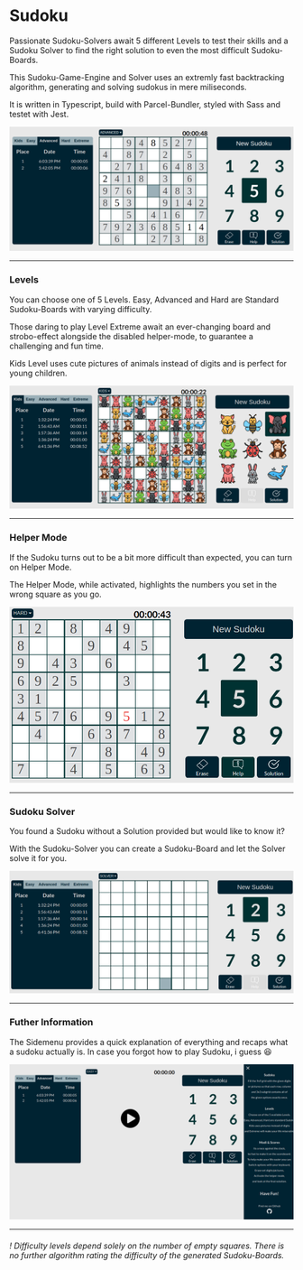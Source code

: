# Sudoku
Passionate Sudoku-Solvers await 5 different Levels to test their skills and a Sudoku Solver to find the right solution to even the most difficult Sudoku-Boards.

This Sudoku-Game-Engine and Solver uses an extremly fast backtracking algorithm, generating and solving sudokus in mere miliseconds.

It is written in Typescript, build with Parcel-Bundler, styled with Sass and testet with Jest.

 ![alt app](public/assets/readme/one.png)
 
 ---
 ### Levels
 
 You can choose one of 5 Levels. Easy, Advanced and Hard are Standard Sudoku-Boards with varying difficulty.
 
 Those daring to play Level Extreme await an ever-changing board and strobo-effect alongside the disabled helper-mode, to guarantee a challenging and fun time.
 
 Kids Level uses cute pictures of animals instead of digits and is perfect for young children.
 
 ![alt app](public/assets/readme/kids.png)
 
 ---
 ### Helper Mode
 
 If the Sudoku turns out to be a bit more difficult than expected, you can turn on Helper Mode.
 
 The Helper Mode, while activated, highlights the numbers you set in the wrong square as you go.
 
  ![alt app](public/assets/readme/helper.png)
  
  ---
  ### Sudoku Solver
  
  You found a Sudoku without a Solution provided but would like to know it?
  
  With the Sudoku-Solver you can create a Sudoku-Board and let the Solver solve it for you.
  
   ![alt app](public/assets/readme/solver.png)
   
   ---
   
  ### Futher Information
  
  The Sidemenu provides a quick explanation of everything and recaps what a sudoku actually is. In case you forgot how to play Sudoku, i guess 😆
  
  ![alt app](public/assets/readme/overview2.png)
  
  ---
  ###### ! Difficulty levels depend solely on the number of empty squares. There is no further algorithm rating the difficulty of the generated Sudoku-Boards.